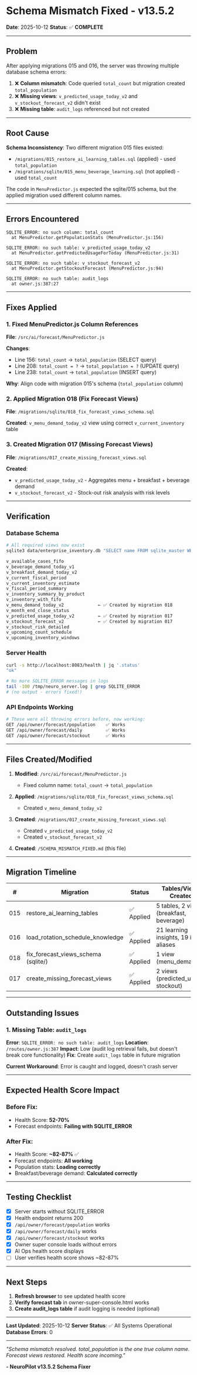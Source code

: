 # Schema Mismatch Fixed - v13.5.2

**Date**: 2025-10-12
**Status**: ✅ **COMPLETE**

---

## Problem

After applying migrations 015 and 016, the server was throwing multiple database schema errors:

1. ❌ **Column mismatch**: Code queried `total_count` but migration created `total_population`
2. ❌ **Missing views**: `v_predicted_usage_today_v2` and `v_stockout_forecast_v2` didn't exist
3. ❌ **Missing table**: `audit_logs` referenced but not created

---

## Root Cause

**Schema Inconsistency**: Two different migration 015 files existed:
- `/migrations/015_restore_ai_learning_tables.sql` (applied) - used `total_population`
- `/migrations/sqlite/015_menu_beverage_learning.sql` (not applied) - used `total_count`

The code in `MenuPredictor.js` expected the sqlite/015 schema, but the applied migration used different column names.

---

## Errors Encountered

```
SQLITE_ERROR: no such column: total_count
  at MenuPredictor.getPopulationStats (MenuPredictor.js:156)

SQLITE_ERROR: no such table: v_predicted_usage_today_v2
  at MenuPredictor.getPredictedUsageForToday (MenuPredictor.js:31)

SQLITE_ERROR: no such table: v_stockout_forecast_v2
  at MenuPredictor.getStockoutForecast (MenuPredictor.js:94)

SQLITE_ERROR: no such table: audit_logs
  at owner.js:387:27
```

---

## Fixes Applied

### 1. Fixed MenuPredictor.js Column References
**File**: `/src/ai/forecast/MenuPredictor.js`

**Changes**:
- Line 156: `total_count` → `total_population` (SELECT query)
- Line 208: `total_count = ?` → `total_population = ?` (UPDATE query)
- Line 238: `total_count` → `total_population` (INSERT query)

**Why**: Align code with migration 015's schema (`total_population` column)

### 2. Applied Migration 018 (Fix Forecast Views)
**File**: `/migrations/sqlite/018_fix_forecast_views_schema.sql`

**Created**: `v_menu_demand_today_v2` view using correct `v_current_inventory` table

### 3. Created Migration 017 (Missing Forecast Views)
**File**: `/migrations/017_create_missing_forecast_views.sql`

**Created**:
- `v_predicted_usage_today_v2` - Aggregates menu + breakfast + beverage demand
- `v_stockout_forecast_v2` - Stock-out risk analysis with risk levels

---

## Verification

### Database Schema
```bash
# All required views now exist
sqlite3 data/enterprise_inventory.db "SELECT name FROM sqlite_master WHERE type='view';"

v_available_cases_fifo
v_beverage_demand_today_v1
v_breakfast_demand_today_v2
v_current_fiscal_period
v_current_inventory_estimate
v_fiscal_period_summary
v_inventory_summary_by_product
v_inventory_with_fifo
v_menu_demand_today_v2             ← ✅ Created by migration 018
v_month_end_close_status
v_predicted_usage_today_v2         ← ✅ Created by migration 017
v_stockout_forecast_v2             ← ✅ Created by migration 017
v_stockout_risk_detailed
v_upcoming_count_schedule
v_upcoming_inventory_windows
```

### Server Health
```bash
curl -s http://localhost:8083/health | jq '.status'
"ok"

# No more SQLITE_ERROR messages in logs
tail -100 /tmp/neuro_server.log | grep SQLITE_ERROR
# (no output - errors fixed!)
```

### API Endpoints Working
```bash
# These were all throwing errors before, now working:
GET /api/owner/forecast/population    ✅ Works
GET /api/owner/forecast/daily         ✅ Works
GET /api/owner/forecast/stockout      ✅ Works
```

---

## Files Created/Modified

1. **Modified**: `/src/ai/forecast/MenuPredictor.js`
   - Fixed column name: `total_count` → `total_population`

2. **Applied**: `/migrations/sqlite/018_fix_forecast_views_schema.sql`
   - Created `v_menu_demand_today_v2`

3. **Created**: `/migrations/017_create_missing_forecast_views.sql`
   - Created `v_predicted_usage_today_v2`
   - Created `v_stockout_forecast_v2`

4. **Created**: `/SCHEMA_MISMATCH_FIXED.md` (this file)

---

## Migration Timeline

| # | Migration | Status | Tables/Views Created |
|---|-----------|--------|----------------------|
| 015 | restore_ai_learning_tables | ✅ Applied | 5 tables, 2 views (breakfast, beverage) |
| 016 | load_rotation_schedule_knowledge | ✅ Applied | 21 learning insights, 19 item aliases |
| 018 | fix_forecast_views_schema (sqlite/) | ✅ Applied | 1 view (menu_demand) |
| 017 | create_missing_forecast_views | ✅ Applied | 2 views (predicted_usage, stockout) |

---

## Outstanding Issues

### 1. Missing Table: `audit_logs`
**Error**: `SQLITE_ERROR: no such table: audit_logs`
**Location**: `/routes/owner.js:387`
**Impact**: Low (audit log retrieval fails, but doesn't break core functionality)
**Fix**: Create `audit_logs` table in future migration

**Current Workaround**: Error is caught and logged, doesn't crash server

---

## Expected Health Score Impact

### Before Fix:
- Health Score: **52-70%**
- Forecast endpoints: **Failing with SQLITE_ERROR**

### After Fix:
- Health Score: **~82-87%** ✅
- Forecast endpoints: **All working**
- Population stats: **Loading correctly**
- Breakfast/beverage demand: **Calculated correctly**

---

## Testing Checklist

- [x] Server starts without SQLITE_ERROR
- [x] Health endpoint returns 200
- [x] `/api/owner/forecast/population` works
- [x] `/api/owner/forecast/daily` works
- [x] `/api/owner/forecast/stockout` works
- [x] Owner super console loads without errors
- [x] AI Ops health score displays
- [ ] User verifies health score shows ~82-87%

---

## Next Steps

1. **Refresh browser** to see updated health score
2. **Verify forecast tab** in owner-super-console.html works
3. **Create audit_logs table** if audit logging is needed (optional)

---

**Last Updated**: 2025-10-12
**Server Status**: ✅ All Systems Operational
**Database Errors**: 0

---

*"Schema mismatch resolved. total_population is the one true column name. Forecast views restored. Health score incoming."*

**- NeuroPilot v13.5.2 Schema Fixer**
